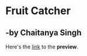 # Fruit Catcher
## -by Chaitanya Singh
Here's the [link](https://chaitanyasingh11.github.io/Fruit-Catcher/) to the **preview**.